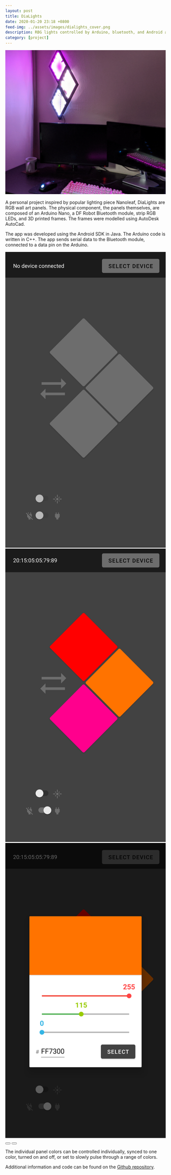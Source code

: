 ```yaml
---
layout: post
title: DiaLights
date: 2020-01-20 23:18 +0800
feed-img: ../assets/images/dialights_cover.png
description: RBG lights controlled by Arduino, bluetooth, and Android application
category: [project]
---
```

<img class="pink-shadow center" src="/assets/images/dialights.png" alt="DiaLights on the wall"/>

A personal project inspired by popular lighting piece Nanoleaf, DiaLights are RGB wall art panels. The physical component, the panels themselves, are composed of an Arduino Nano, a DF Robot Bluetooth module, strip RGB LEDs, and 3D printed frames. The frames were modelled using AutoDesk AutoCad. 

The app was developed using the Android SDK in Java. The Arduino code is written in C++. The app sends serial data to the Bluetooth module, connected to a data pin on the Arduino.

<div class="siema">
    <img class="w-60" src="/assets/images/dialights_app_1.png" alt="Screenshot of DiaLights app"/>
    <img class="w-60" src="/assets/images/dialights_app_2.png" alt="Screenshot of DiaLights app"/>
    <img class="w-60" src="/assets/images/dialights_app_3.png" alt="Screenshot of DiaLights app"/>
</div>

<div class="gallery-button-container center">
    <button class="prev center gallery-button"><i class="fas fa-backward" aria-hidden="true"></i></button>
    <button class="next center gallery-button"><i class="fas fa-forward" aria-hidden="true"></i></button>
</div>


The individual panel colors can be controlled individually, synced to one color, turned on and off, or set to slowly pulse through a range of colors.

Additional information and code can be found on the <a href="https://github.com/smicklas/DiaLights">Github repository</a>.